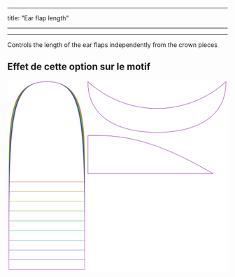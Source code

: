 - - -
title: "Ear flap length"
- - -

---

Controls the length of the ear flaps independently from the crown pieces

## Effet de cette option sur le motif

![Cette image montre l'effet de cette option en superposant plusieurs variantes qui ont une valeur différente pour cette option](holmes_earlength_sample.svg "Effet de cette option sur le motif")
